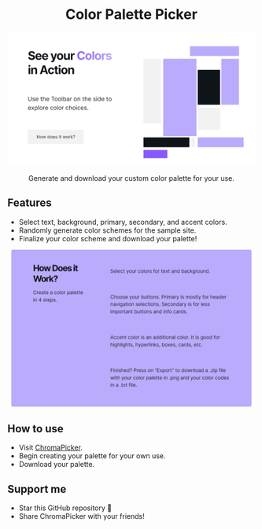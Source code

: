 <h1 align="center">
Color Palette Picker
</h1>

<p align="center">
  <img src="https://github.com/michaeltikhonovsky/ChromaPicker/blob/master/src/assets/ChromaPicker_2.png" width="600" alt="">
</p>

<p align="center">
  Generate and download your custom color palette for your use.
</p>

## Features

- Select text, background, primary, secondary, and accent colors.
- Randomly generate color schemes for the sample site.
- Finalize your color scheme and download your palette!

<p align="center">
  <img src="https://github.com/michaeltikhonovsky/ChromaPicker/blob/master/src/assets/ChromaPicker_1.png" width="600" alt="">
</p>

## How to use

- Visit [ChromaPicker]([http://chromapicker.s3-website-us-east-1.amazonaws.com/]).
- Begin creating your palette for your own use.
- Download your palette.

## Support me

- Star this GitHub repository 🌟
- Share ChromaPicker with your friends!
